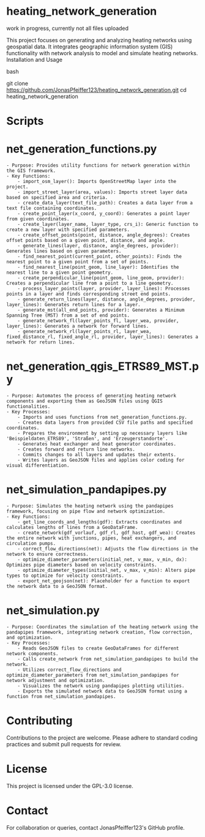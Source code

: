 # heating_network_generation

work in progress, currently not all files uploaded

This project focuses on generating and analyzing heating networks using geospatial data. It integrates geographic information system (GIS) functionality with network analysis to model and simulate heating networks.
Installation and Usage

bash

git clone https://github.com/JonasPfeiffer123/heating_network_generation.git
cd heating_network_generation

# Scripts
# net_generation_functions.py

    - Purpose: Provides utility functions for network generation within the GIS framework.
    - Key Functions:
        - import_osm_layer(): Imports OpenStreetMap layer into the project.
        - import_street_layer(area, values): Imports street layer data based on specified area and criteria.
        - create_data_layer(text_file_path): Creates a data layer from a text file containing coordinates.
        - create_point_layer(x_coord, y_coord): Generates a point layer from given coordinates.
        - create_layer(layer_name, layer_type, crs_i): Generic function to create a new layer with specified parameters.
        - create_offset_points(point, distance, angle_degrees): Creates offset points based on a given point, distance, and angle.
        - generate_lines(layer, distance, angle_degrees, provider): Generates lines based on given parameters.
        - find_nearest_point(current_point, other_points): Finds the nearest point to a given point from a set of points.
        - find_nearest_line(point_geom, line_layer): Identifies the nearest line to a given point geometry.
        - create_perpendicular_line(point_geom, line_geom, provider): Creates a perpendicular line from a point to a line geometry.
        - process_layer_points(layer, provider, layer_lines): Processes points in a layer and finds corresponding street end points.
        - generate_return_lines(layer, distance, angle_degrees, provider, layer_lines): Generates return lines for a layer.
        - generate_mst(all_end_points, provider): Generates a Minimum Spanning Tree (MST) from a set of end points.
        - generate_network_fl(layer_points_fl, layer_wea, provider, layer_lines): Generates a network for forward lines.
        - generate_network_rl(layer_points_rl, layer_wea, fixed_distance_rl, fixed_angle_rl, provider, layer_lines): Generates a network for return lines.

# net_generation_qgis_ETRS89_MST.py

    - Purpose: Automates the process of generating heating network components and exporting them as GeoJSON files using QGIS functionalities.
    - Key Processes:
        - Imports and uses functions from net_generation_functions.py.
        - Creates data layers from provided CSV file paths and specified coordinates.
        - Prepares the environment by setting up necessary layers like 'Beispieldaten_ETRS89', 'Straßen', and 'Erzeugerstandorte'.
        - Generates heat exchanger and heat generator coordinates.
        - Creates forward and return line networks.
        - Commits changes to all layers and updates their extents.
        - Writes layers as GeoJSON files and applies color coding for visual differentiation.

# net_simulation_pandapipes.py

    - Purpose: Simulates the heating network using the pandapipes framework, focusing on pipe flow and network optimization.
    - Key Functions:
        - get_line_coords_and_lengths(gdf): Extracts coordinates and calculates lengths of lines from a GeoDataFrame.
        - create_network(gdf_vorlauf, gdf_rl, gdf_hast, gdf_wea): Creates the entire network with junctions, pipes, heat exchangers, and circulation pumps.
        - correct_flow_directions(net): Adjusts the flow directions in the network to ensure correctness.
        - optimize_diameter_parameters(initial_net, v_max, v_min, dx): Optimizes pipe diameters based on velocity constraints.
        - optimize_diameter_types(initial_net, v_max, v_min): Alters pipe types to optimize for velocity constraints.
        - export_net_geojson(net): Placeholder for a function to export the network data to a GeoJSON format.

# net_simulation.py

    - Purpose: Coordinates the simulation of the heating network using the pandapipes framework, integrating network creation, flow correction, and optimization.
    - Key Processes:
        - Reads GeoJSON files to create GeoDataFrames for different network components.
        - Calls create_network from net_simulation_pandapipes to build the network.
        - Utilizes correct_flow_directions and optimize_diameter_parameters from net_simulation_pandapipes for network adjustment and optimization.
        - Visualizes the network using pandapipes plotting utilities.
        - Exports the simulated network data to GeoJSON format using a function from net_simulation_pandapipes.

# Contributing

Contributions to the project are welcome. Please adhere to standard coding practices and submit pull requests for review.

# License

This project is licensed under the GPL-3.0 license.

# Contact

For collaboration or queries, contact JonasPfeiffer123's GitHub profile.
